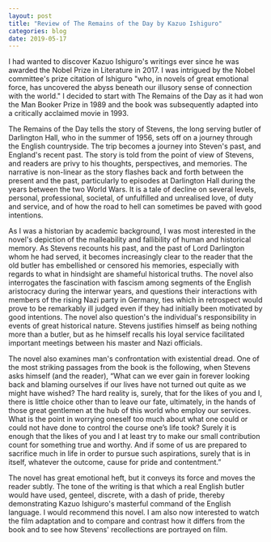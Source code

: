 ```yaml
---
layout: post
title: "Review of The Remains of the Day by Kazuo Ishiguro"
categories: blog
date: 2019-05-17
---
```

I had wanted to discover Kazuo Ishiguro's writings ever since he was awarded the Nobel Prize in Literature in 2017. I was intrigued by the Nobel committee's prize citation of Ishiguro "who, in novels of great emotional force, has uncovered the abyss beneath our illusory sense of connection with the world." I decided to start with The Remains of the Day as it had won the Man Booker Prize in 1989 and the book was subsequently adapted into a critically acclaimed movie in 1993. 

The Remains of the Day tells the story of Stevens, the long serving butler of Darlington Hall, who in the summer of 1956, sets off on a journey through the English countryside. The trip becomes a journey into Steven's past, and England's recent past. The story is told from the point of view of Stevens, and readers are privy to his thoughts, perspectives, and memories. The narrative is non-linear as the story flashes back and forth between the present and the past, particularly to episodes at Darlington Hall during the years between the two World Wars. It is a tale of decline on several levels, personal, professional, societal, of unfulfilled and unrealised love, of duty and service, and of how the road to hell can sometimes be paved with good intentions. 

As I was a historian by academic background, I was most interested in the novel's depiction of the malleability and fallibility of human and historical memory. As Stevens recounts his past, and the past of Lord Darlington whom he had served, it becomes increasingly clear to the reader that the old butler has embellished or censored his memories, especially with regards to what in hindsight are shameful historical truths. The novel also interrogates the fascination with fascism among segments of the English aristocracy during the interwar years, and questions their interactions with members of the rising Nazi party in Germany, ties which in retrospect would prove to be remarkably ill judged even if they had initially been motivated by good intentions. The novel also question's the individual's responsibility in events of great historical nature. Stevens justifies himself as being nothing more than a butler, but as he himself recalls his loyal service facilitated important meetings between his master and Nazi officials. 

The novel also examines man's confrontation with existential dread. One of the most striking passages from the book is the following, when Stevens asks himself (and the reader), “What can we ever gain in forever looking back and blaming ourselves if our lives have not turned out quite as we might have wished? The hard reality is, surely, that for the likes of you and I, there is little choice other than to leave our fate, ultimately, in the hands of those great gentlemen at the hub of this world who employ our services. What is the point in worrying oneself too much about what one could or could not have done to control the course one’s life took? Surely it is enough that the likes of you and I at least try to make our small contribution count for something true and worthy. And if some of us are prepared to sacrifice much in life in order to pursue such aspirations, surely that is in itself, whatever the outcome, cause for pride and contentment.”

The novel has great emotional heft, but it conveys its force and moves the reader subtly. The tone of the writing is that which a real English butler would have used, genteel, discrete, with a dash of pride, thereby demonstrating Kazuo Ishiguro's masterful command of the English language. I would recommend this novel. I am also now interested to watch the film adaptation and to compare and contrast how it differs from the book and to see how Stevens' recollections are portrayed on film. 
